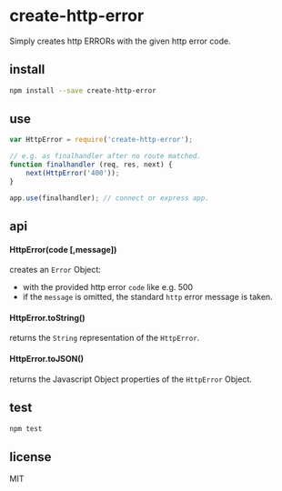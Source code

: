 # create-http-error

Simply creates http ERRORs with the given http error code.

## install

```bash
npm install --save create-http-error
```

## use

```js
var HttpError = require('create-http-error');

// e.g. as finalhandler after no route matched.
function finalhandler (req, res, next) {
    next(HttpError('400'));
}

app.use(finalhandler); // connect or express app.
```

## api

#### HttpError(code [,message])

creates an `Error` Object:
 - with the provided http error `code` like e.g. 500
 - if the `message` is omitted, the standard `http` error message is taken.

#### HttpError.toString()
returns the `String` representation of the `HttpError`.

#### HttpError.toJSON()
returns the Javascript Object properties of the `HttpError` Object.


## test
```bash
npm test
```

## license
MIT




